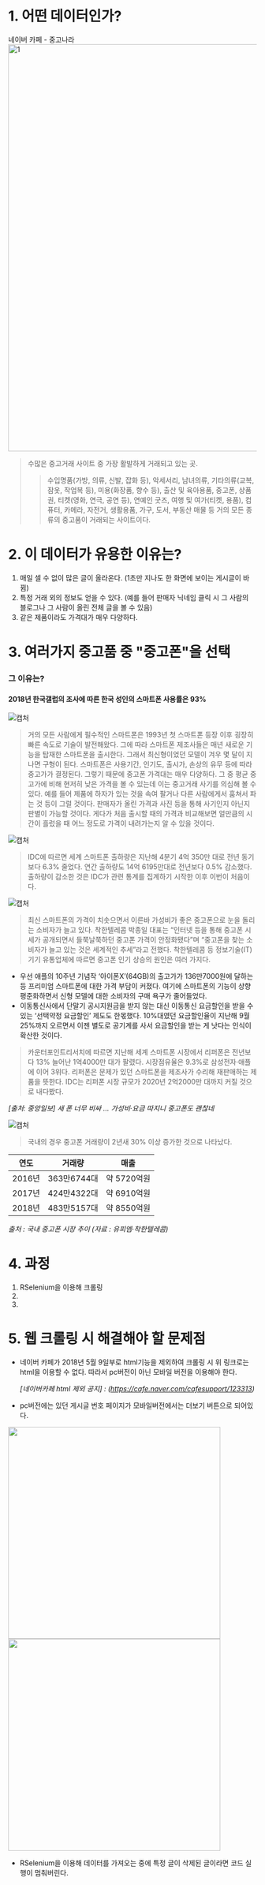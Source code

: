 # 1. 어떤 데이터인가?

네이버 카페 - 중고나라 
<img width="826" alt="1" src="https://user-images.githubusercontent.com/49008642/57233117-016f9180-7059-11e9-849f-83640ba0985d.PNG">
> 수많은 중고거래 사이트 중 가장 활발하게 거래되고 있는 곳.
>> 수입명품(가방, 의류, 신발, 잡화 등), 악세서리, 남녀의류, 기타의류(교복, 잠옷, 작업복 등), 미용(화장품, 향수 등), 출산 및 육아용품, 중고폰, 상품권, 티켓(영화, 연극, 공연 등), 연예인 굿즈, 여행 및 여가(티켓, 용품), 컴퓨터, 카메라, 자전거, 생활용품, 가구, 도서, 부동산 매물 등 거의 모든 종류의 중고품이 거래되는 사이트이다.


# 2. 이 데이터가 유용한 이유는?

1. 매일 셀 수 없이 많은 글이 올라온다. (1초만 지나도 한 화면에 보이는 게시글이 바뀜)
2. 특정 거래 외의 정보도 얻을 수 있다. (예를 들어 판매자 닉네임 클릭 시 그 사람의 블로그나 그 사람이 올린 전체 글을 볼 수 있음)
3. 같은 제품이라도 가격대가 매우 다양하다.

# 3. 여러가지 중고품 중 "중고폰"을 선택
### 그 이유는?
#### 2018년 한국갤럽의 조사에 따른 한국 성인의 스마트폰 사용률은 93%
![캡처](https://user-images.githubusercontent.com/49008642/57267622-b20e7d00-70bb-11e9-85fc-fc6adea380f3.PNG)  

> 거의 모든 사람에게 필수적인 스마트폰은 1993년 첫 스마트폰 등장 이후 굉장히 빠른 속도로 기술이 발전해왔다. 그에 따라 스마트폰 제조사들은 매년 새로운 기능을 탑재한 스마트폰을 출시한다. 그래서 최신형이었던 모델이 겨우 몇 달이 지나면 구형이 된다. 스마트폰은 사용기간, 인기도, 출시가, 손상의 유무 등에 따라 중고가가 결정된다. 그렇기 때문에 중고폰 가격대는 매우 다양하다. 그 중 평균 중고가에 비해 현저히 낮은 가격을 볼 수 있는데 이는 중고거래 사기를 의심해 볼 수 있다. 예를 들어 제품에 하자가 있는 것을 속여 팔거나 다른 사람에게서 훔쳐서 파는 것 등이 그럴 것이다. 판매자가 올린 가격과 사진 등을 통해 사기인지 아닌지 판별이 가능할 것이다. 게다가 처음 출시할 때의 가격과 비교해보면 얼만큼의 시간이 흘렀을 때 어느 정도로 가격이 내려가는지 알 수 있을 것이다.  

![캡처](https://user-images.githubusercontent.com/49008634/57369201-fa1ac600-71c7-11e9-9af4-b135e0a24950.PNG)




> IDC에 따르면 세계 스마트폰 출하량은 지난해 4분기 4억 350만 대로 전년 동기보다 6.3% 줄었다. 연간 출하량도 14억 6195만대로 전년보다 0.5% 감소했다. 출하량이 감소한 것은 IDC가 관련 통계를 집계하기 시작한 이후 이번이 처음이다.

![캡처](https://user-images.githubusercontent.com/49008634/57368490-36e5bd80-71c6-11e9-8de0-8fbf0f4801ae.PNG)

> 최신 스마트폰의 가격이 치솟으면서 이른바 가성비가 좋은 중고폰으로 눈을 돌리는 소비자가 늘고 있다. 착한텔레콤 박종일 대표는 “인터넷 등을 통해 중고폰 시세가 공개되면서 들쭉날쭉하던 중고폰 가격이 안정화됐다”며 “중고폰을 찾는 소비자가 늘고 있는 것은 세계적인 추세”라고 전했다. 착한텔레콤 등 정보기술(IT) 기기 유통업체에 따르면 중고폰 인기 상승의 원인은 여러 가지다.   
 - 우선 애플의 10주년 기념작 ‘아이폰X’(64GB)의 출고가가 136만7000원에 달하는 등 프리미엄 스마트폰에 대한 가격 부담이 커졌다. 여기에 스마트폰의 기능이 상향 평준화하면서 신형 모델에 대한 소비자의 구매 욕구가 줄어들었다. 
 - 이동통신사에서 단말기 공시지원금을 받지 않는 대신 이동통신 요금할인을 받을 수 있는 ‘선택약정 요금할인’ 제도도 한몫했다. 10%대였던 요금할인율이 지난해 9월 25%까지 오르면서 이젠 별도로 공기계를 사서 요금할인을 받는 게 낫다는 인식이 확산한 것이다. 
 
> 카운터포인트리서치에 따르면 지난해 세계 스마트폰 시장에서 리퍼폰은 전년보다 13% 늘어난 1억4000만 대가 팔렸다. 시장점유율은 9.3%로 삼성전자·애플에 이어 3위다. 리퍼폰은 문제가 있던 스마트폰을 제조사가 수리해 재판매하는 제품을 뜻한다. IDC는 리퍼폰 시장 규모가 2020년 2억2000만 대까지 커질 것으로 내다봤다. 

*[출처: 중앙일보] 새 폰 너무 비싸 … 가성비·요금 따지니 중고폰도 괜찮네* 
   

![캡처](https://user-images.githubusercontent.com/49008634/57369833-8da0c680-71c9-11e9-9759-e35205829924.PNG)

> 국내의 경우 중고폰 거래량이 2년새 30% 이상 증가한 것으로 나타났다.

연도 | 거래량 | 매출 
---- | ---- | ----
2016년 | 363만6744대 | 약 5720억원
2017년 | 424만4322대 | 약 6910억원
2018년 | 483만5157대 | 약 8550억원

*출처 : 국내 중고폰 시장 추이 (자료 : 유피엠·착한텔레콤)*


# 4. 과정
1. RSelenium을 이용해 크롤링
2. 
3. 
# 5. 웹 크롤링 시 해결해야 할 문제점

- 네이버 카페가 2018년 5월 9일부로 html기능을 제외하여 크롤링 시 위 링크로는 html을 이용할 수 없다. 따라서 pc버전이 아닌 모바일 버전을 이용해야 한다.

  *[네이버카페 html 제외 공지] : (https://cafe.naver.com/cafesupport/123313)*  


- pc버전에는 있던 게시글 번호 페이지가 모바일버전에서는 더보기 버튼으로 되어있다.
<div>
<img width="430"  src="https://user-images.githubusercontent.com/49008642/57233466-a8ecc400-7059-11e9-882e-5a73ec3a3b1f.PNG">
<img width="430"  src="https://user-images.githubusercontent.com/49008642/57233469-aab68780-7059-11e9-8509-3e1718c503f6.PNG">
</div>
  

- RSelenium을 이용해 데이터를 가져오는 중에 특정 글이 삭제된 글이라면 코드 실행이 멈춰버린다.

